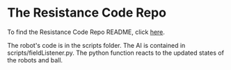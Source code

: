 # The Resistance Code Repo
To find the Resistance Code Repo README, click <a href="https://github.com/hzobrist/TheResistance/blob/master/README.md">here</a>.

The robot's code is in the scripts folder. The AI is contained in scripts/fieldListener.py. The python function reacts to the updated states of the robots and ball.
